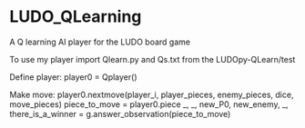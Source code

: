 # LUDO_QLearning
A Q learning AI player for the LUDO board game

To use my player import Qlearn.py and Qs.txt from the LUDOpy-QLearn/test

Define player:
  player0 = Qplayer()

Make move:
  player0.nextmove(player_i, player_pieces, enemy_pieces, dice, move_pieces)
            piece_to_move = player0.piece
            _, _, new_P0, new_enemy, _, there_is_a_winner = g.answer_observation(piece_to_move)

